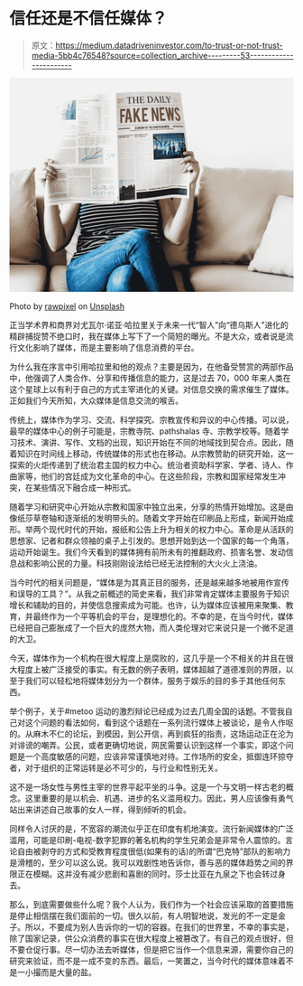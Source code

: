 # 信任还是不信任媒体？

> 原文：<https://medium.datadriveninvestor.com/to-trust-or-not-trust-media-5bb4c76548?source=collection_archive---------53----------------------->

![](img/94423785d1932b452f32a8c689cdbaec.png)

Photo by [rawpixel](https://unsplash.com/@rawpixel?utm_source=medium&utm_medium=referral) on [Unsplash](https://unsplash.com?utm_source=medium&utm_medium=referral)

正当学术界和商界对尤瓦尔·诺亚·哈拉里关于未来一代“智人”向“德乌斯人”进化的精辟捕捉赞不绝口时，我在媒体上写下了一个简短的曝光。不是大众，或者说是流行文化影响了媒体，而是主要影响了信息消费的平台。

为什么我在序言中引用哈拉里和他的观点？主要是因为，在他备受赞赏的两部作品中，他强调了人类合作、分享和传播信息的能力，这是过去 70，000 年来人类在这个星球上以有利于自己的方式主宰进化的关键。对信息交换的需求催生了媒体。正如我们今天所知，大众媒体是信息交流的喉舌。

传统上，媒体作为学习、交流、科学探究、宗教宣传和异议的中心传播。可以说，最早的媒体中心的例子可能是，宗教寺院、pathshalas 寺、宗教学校等。随着学习技术、演讲、写作、文档的出现，知识开始在不同的地域找到契合点。因此，随着知识在时间线上移动，传统媒体的形式也在移动。从宗教赞助的研究开始，这一探索的火炬传递到了统治君主国的权力中心。统治者资助科学家、学者、诗人、作曲家等，他们的宫廷成为文化革命的中心。在这些阶段，宗教和国家经常发生冲突，在某些情况下融合成一种形式。

随着学习和研究中心开始从宗教和国家中独立出来，分享的热情开始增加。这是由像纸莎草卷轴和逐渐纸的发明带头的。随着文字开始在印刷品上形成，新闻开始成形。举两个现代时代的开始，报纸和公告上升为相关的权力中心。革命是从活跃的思想家、记者和群众领袖的桌子上引发的。思想开始到达一个国家的每一个角落，运动开始诞生。我们今天看到的媒体拥有前所未有的推翻政府、损害名誉、发动信息战和影响公民的力量。科技刚刚设法给已经无法控制的大火火上浇油。

当今时代的相关问题是，“媒体是为其真正目的服务，还是越来越多地被用作宣传和误导的工具？”。从我之前概述的简史来看，我们非常肯定媒体主要服务于知识增长和辅助的目的，并使信息搜索成为可能。也许，认为媒体应该被用来聚集、教育，并最终作为一个平等机会的平台，是理想化的。不幸的是，在当今时代，媒体已经把自己膨胀成了一个巨大的庞然大物，而人类伦理对它来说只是一个微不足道的大卫。

今天，媒体作为一个机构在很大程度上是腐败的，这几乎是一个不相关的并且在很大程度上被广泛接受的事实。有无数的例子表明，媒体超越了道德准则的界限，以至于我们可以轻松地将媒体划分为一个群体，服务于娱乐的目的多于其他任何东西。

举个例子，关于#metoo 运动的激烈辩论已经成为过去几周全国的话题。不管我自己对这个问题的看法如何，看到这个话题在一系列流行媒体上被谈论，是令人作呕的。从麻木不仁的论坛，到模因，到公开信，再到疯狂的指责，这场运动正在沦为对诽谤的嘲弄。公民，或者更确切地说，网民需要认识到这样一个事实，即这个问题是一个高度敏感的问题，应该非常谨慎地对待。工作场所的安全，抵御连环掠夺者，对于组织的正常运转是必不可少的，与行业和性别无关。

这不是一场女性与男性主宰的世界平起平坐的斗争。这是一个与文明一样古老的概念。这里重要的是以机会、机遇、进步的名义滥用权力。因此，男人应该像有勇气站出来讲述自己故事的女人一样，得到倾听的机会。

同样令人讨厌的是，不宽容的潮流似乎正在印度有机地演变。流行新闻媒体的广泛滥用，可能是印刷-电视-数字犯罪的著名机构的学生兄弟会是非常令人震惊的。言论自由被剥夺的方式和受教育程度很低(如果有的话)的所谓“巴克特”部队的影响力是滑稽的，至少可以这么说。我可以戏剧性地告诉你，善与恶的媒体趋势之间的界限正在模糊。这并没有减少悲剧和喜剧的同时。莎士比亚在九泉之下也会转过身去。

那么，到底需要做些什么呢？我个人认为，我们作为一个社会应该采取的首要措施是停止相信摆在我们面前的一切。很久以前，有人明智地说，发光的不一定是金子。所以，不要成为别人告诉你的一切的容器。在我们的世界里，不幸的事实是，除了国家记录，供公众消费的事实在很大程度上被篡改了。有自己的观点很好，但不要仓促行事。尽一切办法去听媒体，但是把它当作一个信息来源，需要你自己的研究来验证，而不是一成不变的东西。最后，一笑置之，当今时代的媒体意味着不是一小撮而是大量的盐。